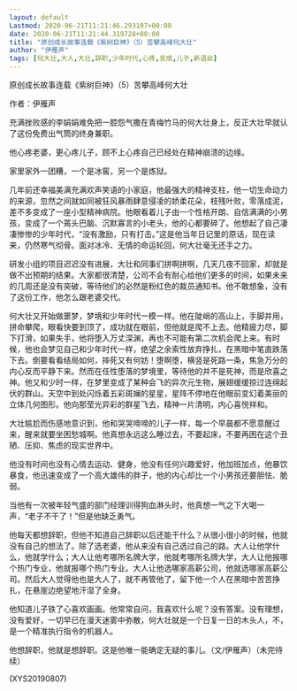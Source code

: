 ```yaml
---
layout: default
Lastmod: 2020-06-21T11:21:46.293107+00:00
date: 2020-06-21T11:21:44.319728+00:00
title: "原创成长故事连载《紫树巨神》（5）苦攀高峰何大壮"
author: "伊雁声"
tags: [何大壮,大人,大壮,辞职,少年时代,心疼,变成,儿子,新语丝]
---
```


原创成长故事连载《紫树巨神》（5）苦攀高峰何大壮

作者：伊雁声

充满挫败感的李娟娟难免把一腔怨气撒在青梅竹马的何大壮身上，反正大壮早就认了这份免费出气筒的终身兼职。

他心疼老婆，更心疼儿子，顾不上心疼自己已经处在精神崩溃的边缘。

家里家外一团糟，一个是冰窖，另一个是炼狱。

几年前还幸福美满充满欢声笑语的小家庭，他最强大的精神支柱，他一切生命动力的来源，忽然之间就如同被狂风暴雨肆意侵凌的娇柔花朵，枝残叶败，零落成泥，差不多变成了一座小型精神病院。他眼看着儿子由一个性格开朗、自信满满的小男孩，变成了一个蔫头巴脑、沉默寡言的小老头，他的心都要碎了。他想起了自己凄凄惨惨的少年时代，“没有激励，只有打击。”这是他当年日记里的原话，现在读来，仍然寒气彻骨。面对冰冷、无情的命运轮回，何大壮毫无还手之力。

研发小组的项目迟迟没有进展，大壮和同事们拼啊拼啊，几天几夜不回家，却就是做不出预期的结果。大家都很清楚，公司不会有耐心给他们更多的时间，如果未来的几周还是没有突破，等待他们的必然是粉红色的裁员通知书。他不敢想象，没有了这份工作，他怎么跟老婆交代。

何大壮又开始做噩梦，梦境和少年时代一模一样。他在陡峭的高山上，手脚并用，拼命攀爬，眼看快要到顶了，成功就在眼前，但他就是爬不上去。他精疲力尽，脚下打滑，如果失手，他将堕入万丈深渊，再也不可能有第二次机会爬上来。有时候，他也会梦见自己和少年时代一样，绝望之余索性放弃挣扎，在黑暗中笔直跌落下去。倒要看看结局如何，摔死又有何妨！堕啊堕，横竖是死路一条，焦急万分的内心反而平静下来。然而在任性堕落的梦境里，等待他的并不是死神，而是欣喜之神。他又和少时一样，在梦里变成了某种会飞的异次元生物，展翅缓缓掠过连绵起伏的群山。天空中到处闪烁着五彩斑斓的星星，星阵不停地在他眼前变幻着美丽的立体几何图形。他向那莹光异彩的群星飞去，精神一片清明，内心喜悦祥和。

大壮尴尬而伤感地意识到，他和哭哭啼啼的儿子一样，每一个早晨都不愿意醒过来，醒来就要坐困愁城啊。他真想永远这么睡过去，不要起床，不要再困在这个丑陋、压抑、焦虑的现实世界中。

他没有时间也没有心情去运动、健身，他没有任何兴趣爱好，他加班加点，他暴饮暴食，他迅速变成了一个高大雄伟的胖子，他的内心却比一个小男孩还要胆怯、脆弱。

当他有一次被年轻气盛的部门经理训得狗血淋头时，他真想一气之下大喝一声，“老子不干了！”但是他缺乏勇气。

他每天都想辞职，但他不知道自己辞职以后还能干什么？从很小很小的时候，他就没有自己的想法了。除了选老婆，他从来没有自己选过自己的路。大人让他学什么，他就学什么；大人让他考哪所名牌大学，他就考哪所名牌大学，大人让他报哪个热门专业，他就报哪个热门专业。大人让他选哪家高薪公司，他就选哪家高薪公司。然后大人觉得他也是大人了，就不再管他了，留下他一个人在黑暗中苦苦挣扎，在悬崖边绝望地汗湿了全身。

他知道儿子铁了心喜欢画画。他常常自问，我喜欢什么呢？没有答案。没有理想，没有爱好，一切早已在漫天迷雾中弥散，何大壮就是一个日复一日的木头人，不，是一个精准执行指令的机器人。

他想辞职，他就是想辞职。这是他唯一能确定无疑的事儿。（文/伊雁声）（未完待续）

(XYS20190807)

